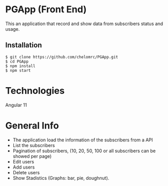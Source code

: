 # PGApp (Front End)

This an application that record and show data from subscribers status and usage.

## Installation
```
$ git clone https://github.com/chelomrc/PGApp.git
$ cd PGApp
$ npm install
$ npm start
```
# Technologies
Angular 11

# General Info

- The application load the information of the subscribers from a API
- List the subscribers
- Pagination of subscribers, (10, 20, 50, 100 or all subscribers can be showed per page)
- Edit users
- Add users
- Delete users
- Show Stadistics (Graphs: bar, pie, doughnut).

